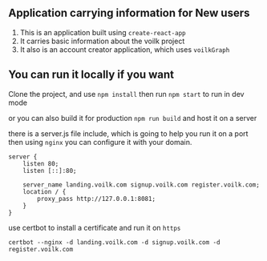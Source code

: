 ## Application carrying information for New users

1) This is an application built using `create-react-app`
2) It carries basic information about the voilk project
3) It also is an account creator application, which uses `voilkGraph`

## You can run it locally if you want

Clone the project, and use `npm install` then run `npm start` to run in dev mode

or you can also build it for production `npm run build`
and host it on a server

there is a server.js file include, which is going to help you run it on a port
then using `nginx` you can configure it with your domain.

```
server {
	listen 80;
	listen [::]:80;

	server_name landing.voilk.com signup.voilk.com register.voilk.com;
	location / {
		proxy_pass http://127.0.0.1:8081;
    }
}
```

use certbot to install a certificate and run it on `https`

```
certbot --nginx -d landing.voilk.com -d signup.voilk.com -d register.voilk.com
```
